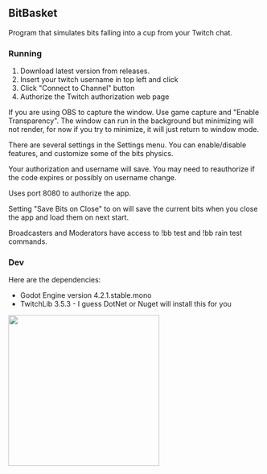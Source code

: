 
## BitBasket ##
Program that simulates bits falling into a cup from your Twitch chat.

### Running ###
1. Download latest version from releases.
2. Insert your twitch username in top left and click
3. Click "Connect to Channel" button
4. Authorize the Twitch authorization web page

If you are using OBS to capture the window. Use game capture and "Enable Transparency".
The window can run in the background but minimizing will not render, for now if you try
to minimize, it will just return to window mode.

There are several settings in the Settings menu. You can enable/disable features, and
customize some of the bits physics.

Your authorization and username will save. You may need to reauthorize if the code
expires or possibly on username change.

Uses port 8080 to authorize the app.

Setting "Save Bits on Close" to on will save the current bits when you close the app
and load them on next start.

Broadcasters and Moderators have access to !bb test <amount> and !bb rain <level> test commands.

### Dev ###
Here are the dependencies:
* Godot Engine version 4.2.1.stable.mono
* TwitchLib 3.5.3 - I guess DotNet or Nuget will install this for you


<img width=300 height=300 src='https://github.com/bscal/BitBasket/assets/4869976/6a16ab33-c351-42db-a55d-2384adec6696'></img>
